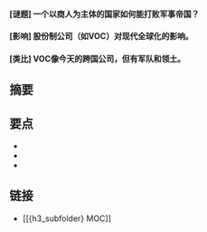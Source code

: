 #### [谜题] 一个以商人为主体的国家如何能打败军事帝国？


#### [影响] 股份制公司（如VOC）对现代全球化的影响。


#### [类比] VOC像今天的跨国公司，但有军队和领土。


## 摘要


## 要点

- 
- 
- 

## 链接

- [[{h3_subfolder} MOC]]
